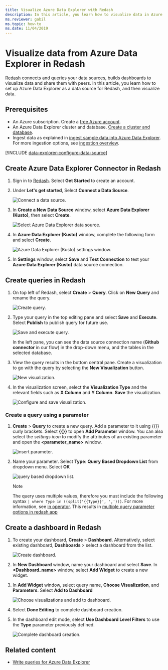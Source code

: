 ```yaml
---
title: Visualize Azure Data Explorer with Redash
description: In this article, you learn how to visualize data in Azure Data Explorer with the Redash native connector. 
ms.reviewer: gabil
ms.topic: how-to
ms.date: 11/04/2019
---
```


# Visualize data from Azure Data Explorer in Redash

[Redash](https://redash.io/) connects and queries your data sources, builds dashboards to visualize data and share them with peers. In this article, you learn how to set up Azure Data Explorer as a data source for Redash, and then visualize data.

## Prerequisites

* An Azure subscription. Create a [free Azure account](https://azure.microsoft.com/free/).
* An Azure Data Explorer cluster and database. [Create a cluster and database](create-cluster-and-database.md).
* Ingest data as explained in [ingest sample data into Azure Data Explorer](web-ui-samples-query.md). For more ingestion options, see [ingestion overview](ingest-data-overview.md).

[!INCLUDE [data-explorer-configure-data-source](includes/data-explorer-configure-data-source.md)]

## Create Azure Data Explorer Connector in Redash 

1. Sign in to [Redash](https://redash.io/). Select **Get Started** to create an account.
1. Under **Let's get started**, Select **Connect a Data Source**.

    ![Connect a data source.](media/redash/connect-data-source.png)

1. In **Create a New Data Source** window, select **Azure Data Explorer (Kusto)**, then select **Create**. 

    ![Select Azure Data Explorer data source.](media/redash/select-adx-data-source.png)

1. In **Azure Data Explorer (Kusto)** window, complete the following form and select **Create**.

    ![Azure Data Explorer (Kusto) settings window.](media/redash/adx-settings-window.png)

1. In **Settings** window, select **Save** and **Test Connection** to test your **Azure Data Explorer (Kusto)** data source connection.

## Create queries in Redash

1. On top left of Redash, select **Create** > **Query**. Click on **New Query** and rename the query.

    ![Create query.](media/redash/create-query.png)

1. Type your query in the top editing pane and select **Save** and **Execute**. Select **Publish** to publish query for future use.

    ![Save and execute query.](media/redash/save-and-execute-query.png)

    In the left pane, you can see the data source connection name (**Github connector** in our flow) in the drop-down menu, and the tables in the selected database. 

1. View the query results in the bottom central pane. Create a visualization to go with the query by selecting the **New Visualization** button.

    ![New visualization.](media/redash/new-visualization.png)

1. In the visualization screen, select the **Visualization Type** and the relevant fields such as **X Column** and **Y Column**. **Save** the visualization.

    ![Configure and save visualization.](media/redash/configure-visualization.png)

### Create a query using a parameter

1. **Create** > **Query** to create a new query. Add a parameter to it using {{}} curly brackets. Select **{{}}** to open **Add Parameter** window. You can also select the *settings icon* to modify the attributes of an existing parameter and open the **<parameter_name>** window. 

    ![insert parameter.](media/redash/insert-parameter.png)

1. Name your parameter. Select **Type**: **Query Based Dropdown List** from dropdown menu. Select **OK**

    ![query based dropdown list.](media/redash/query-based-dropdown-list.png)

    > [!NOTE]
    > The query uses multiple values, therefore you must include the following syntax `| where Type in ((split('{{Type}}', ',')))`. For more information, see [in operator](/kusto/query/in-operator). This results in [multiple query parameter options in redash app](https://redash.io/help/user-guide/querying/query-parameters#Serialized-Multi-Select-Query-Parametersredash.io)

## Create a dashboard in Redash

1. To create your dashboard, **Create** > **Dashboard**. Alternatively, select existing dashboard, **Dashboards** > select a dashboard from the list.

    ![Create dashboard.](media/redash/create-dashboard.png)

1. In **New Dashboard** window, name your dashboard and select **Save**. In **<Dashboard_name>** window, select **Add Widget** to create a new widget. 

1. In **Add Widget** window, select query name, **Choose Visualization**, and **Parameters**. Select **Add to Dashboard**

   ![Choose visualizations and add to dashboard.](media/redash/add-widget-window.png)

1. Select **Done Editing** to complete dashboard creation.

1.  In the dashboard edit mode, select **Use Dashboard Level Filters** to use the **Type** parameter previously defined.

    ![Complete dashboard creation.](media/redash/complete-dashboard.png)

## Related content

* [Write queries for Azure Data Explorer](/azure/data-explorer/kusto/query/tutorials/learn-common-operators)

